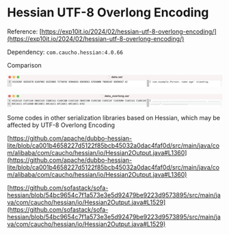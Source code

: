 # Hessian UTF-8 Overlong Encoding

Reference: [https://exp10it.io/2024/02/hessian-utf-8-overlong-encoding/](https://exp10it.io/2024/02/hessian-utf-8-overlong-encoding/)

Dependency: `com.caucho.hessian:4.0.66`

Comparison

![](img/data.png)

![](img/data_overlong.png)

Some codes in other serialization libraries based on Hessian, which may be affected by UTF-8 Overlong Encoding

[https://github.com/apache/dubbo-hessian-lite/blob/ca001b4658227d5122f85bcb45032a0dac4faf0d/src/main/java/com/alibaba/com/caucho/hessian/io/Hessian2Output.java#L1360](https://github.com/apache/dubbo-hessian-lite/blob/ca001b4658227d5122f85bcb45032a0dac4faf0d/src/main/java/com/alibaba/com/caucho/hessian/io/Hessian2Output.java#L1360)

[https://github.com/sofastack/sofa-hessian/blob/54bc9654c7f1a573e3e5d92479be9223d9573895/src/main/java/com/caucho/hessian/io/Hessian2Output.java#L1529](https://github.com/sofastack/sofa-hessian/blob/54bc9654c7f1a573e3e5d92479be9223d9573895/src/main/java/com/caucho/hessian/io/Hessian2Output.java#L1529)